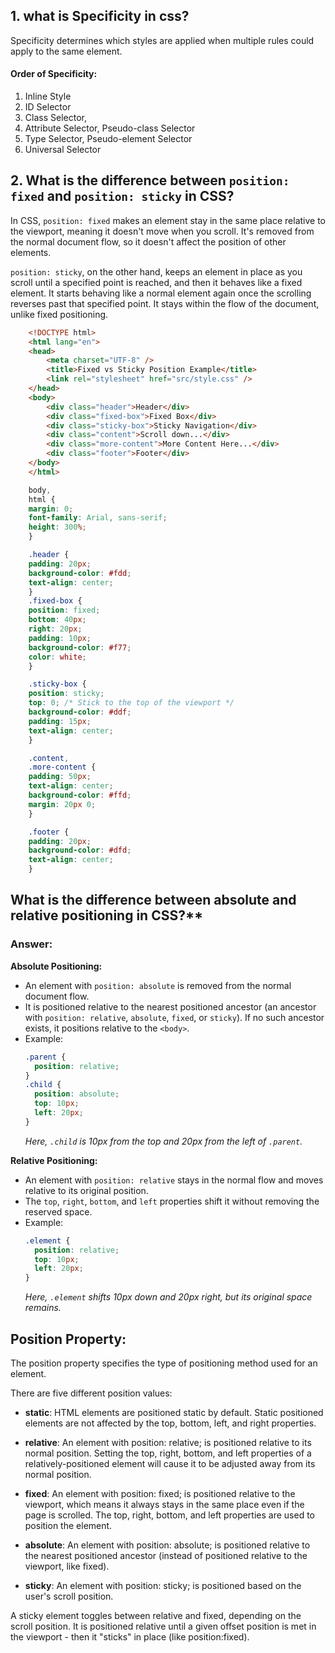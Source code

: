 ## 1. what is Specificity in css?

 Specificity determines which styles are applied when multiple rules could apply to the same element.

 #### Order of Specificity:

1. Inline Style
2. ID Selector
3. Class Selector,
4. Attribute Selector, Pseudo-class Selector
5. Type Selector, Pseudo-element Selector
6. Universal Selector


## 2. What is the difference between `position: fixed` and `position: sticky` in CSS?

In CSS, `position: fixed` makes an element stay in the same place relative to the viewport, meaning it doesn't move when you scroll. It's removed from the normal document flow, so it doesn't affect the position of other elements.

`position: sticky`, on the other hand, keeps an element in place as you scroll until a specified point is reached, and then it behaves like a fixed element. It starts behaving like a normal element again once the scrolling reverses past that specified point. It stays within the flow of the document, unlike fixed positioning.

```html
    <!DOCTYPE html>
    <html lang="en">
    <head>
        <meta charset="UTF-8" />
        <title>Fixed vs Sticky Position Example</title>
        <link rel="stylesheet" href="src/style.css" />
    </head>
    <body>
        <div class="header">Header</div>
        <div class="fixed-box">Fixed Box</div>
        <div class="sticky-box">Sticky Navigation</div>
        <div class="content">Scroll down...</div>
        <div class="more-content">More Content Here...</div>
        <div class="footer">Footer</div>
    </body>
    </html>
```
```css
    body,
    html {
    margin: 0;
    font-family: Arial, sans-serif;
    height: 300%;
    }

    .header {
    padding: 20px;
    background-color: #fdd;
    text-align: center;
    }
    .fixed-box {
    position: fixed;
    bottom: 40px;
    right: 20px;
    padding: 10px;
    background-color: #f77;
    color: white;
    }

    .sticky-box {
    position: sticky;
    top: 0; /* Stick to the top of the viewport */
    background-color: #ddf;
    padding: 15px;
    text-align: center;
    }

    .content,
    .more-content {
    padding: 50px;
    text-align: center;
    background-color: #ffd;
    margin: 20px 0;
    }

    .footer {
    padding: 20px;
    background-color: #dfd;
    text-align: center;
    }
```

## What is the difference between absolute and relative positioning in CSS?**

### Answer:
**Absolute Positioning:**
- An element with `position: absolute` is removed from the normal document flow.
- It is positioned relative to the nearest positioned ancestor (an ancestor with `position: relative`, `absolute`, `fixed`, or `sticky`). If no such ancestor exists, it positions relative to the `<body>`.
- Example: 
  ```css
  .parent {
    position: relative;
  }
  .child {
    position: absolute;
    top: 10px;
    left: 20px;
  }
  ```
  *Here, `.child` is 10px from the top and 20px from the left of `.parent`.*

**Relative Positioning:**
- An element with `position: relative` stays in the normal flow and moves relative to its original position.
- The `top`, `right`, `bottom`, and `left` properties shift it without removing the reserved space.
- Example:
  ```css
  .element {
    position: relative;
    top: 10px;
    left: 20px;
  }
  ```
  *Here, `.element` shifts 10px down and 20px right, but its original space remains.*


## Position Property:

 The position property specifies the type of positioning method used for an element.

  There are five different position values:

 - __static__: HTML elements are positioned static by default. Static positioned elements are not affected by the top, bottom, left, and right properties.

 - __relative__: An element with position: relative; is positioned relative to its normal position. Setting the top, right, bottom, and left properties of a relatively-positioned element will cause it to be adjusted away from its normal position. 

 - __fixed__: An element with position: fixed; is positioned relative to the viewport, which means it always stays in the same place even if the page is scrolled. The top, right, bottom, and left properties are used to position the element.

 - __absolute__: An element with position: absolute; is positioned relative to the nearest positioned ancestor (instead of positioned relative to the viewport, like fixed).

 - __sticky__: An element with position: sticky; is positioned based on the user's scroll position.

A sticky element toggles between relative and fixed, depending on the scroll position. It is positioned relative until a given offset position is met in the viewport - then it "sticks" in place (like position:fixed).
